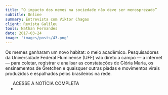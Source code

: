 ```yaml
---
title: “O impacto dos memes na sociedade não deve ser menosprezado”
subtitle: Online
summary: Entrevista com Viktor Chagas
client: Revista Galileu
tools: Nathan Fernandes
date: 2017-03-24
image: 'images/posts/43.png'
---
```


Os memes ganharam um novo habitat: o meio acadêmico. Pesquisadores da Universidade Federal Fluminense (UFF) vão direto a campo — a internet — para coletar, registrar e analisar as constatações de Glória Maria, os ensinamentos de Gretchen e quaisquer outras piadas e movimentos virais produzidos e espalhados pelos brasileiros na rede.

<div class="post__share"><ul class="share__list list-reset">ACESSE A NOTÍCIA COMPLETA<li class="share__item" style="margin-left: 10px"><a class="share__link share__facebook" style="background: #fa5657" href="https://revistagalileu.globo.com/Sociedade/noticia/2017/03/o-impacto-dos-memes-na-sociedade-nao-deve-ser-menosprezado.html" 
onclick=window.open(this.href, 'pop-up', 'left=20,top=20,width=500,height=500,toolbar=1,resizable=0'); return false;" title="Link" rel="nofollow"><i class="fa-solid fa-link"></i></a></li></ul></div>
<!-- <div class="gallery-box"><div class="gallery"><img src="/clipping/images/example-1.jpg" loading="lazy" alt="Project"><img src="/clipping/images/example-2.jpg" loading="lazy" alt="Project"></div><em>Gallery / <a href="https://www.freepik.com/" target="_blank">Freepic</a></em></div> -->